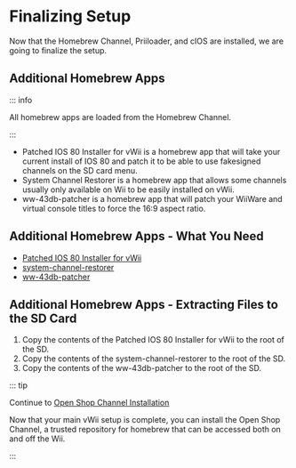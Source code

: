# Finalizing Setup

Now that the Homebrew Channel, Priiloader, and cIOS are installed, we are going to finalize the setup.

## Additional Homebrew Apps

::: info

All homebrew apps are loaded from the Homebrew Channel.

:::

+ Patched IOS 80 Installer for vWii is a homebrew app that will take your current install of IOS 80 and patch it to be able to use fakesigned channels on the SD card menu.
+ System Channel Restorer is a homebrew app that allows some channels usually only available on Wii to be easily installed on vWii.
+ ww-43db-patcher is a homebrew app that will patch your WiiWare and virtual console titles to force the 16:9 aspect ratio.

## Additional Homebrew Apps - What You Need

* [Patched IOS 80 Installer for vWii](https://oscwii.org/library/app/Patched_IOS80_Installer_for_vWii)
* [system-channel-restorer](https://oscwii.org/library/app/system-channel-restorer)
* [ww-43db-patcher](https://oscwii.org/library/app/ww-43db-patcher)

## Additional Homebrew Apps - Extracting Files to the SD Card

1. Copy the contents of the Patched IOS 80 Installer for vWii to the root of the SD.
1. Copy the contents of the system-channel-restorer to the root of the SD.
1. Copy the contents of the ww-43db-patcher to the root of the SD.

::: tip

Continue to [Open Shop Channel Installation](osc)

Now that your main vWii setup is complete, you can install the Open Shop Channel, a trusted repository for homebrew that can be accessed both on and off the Wii.

:::
